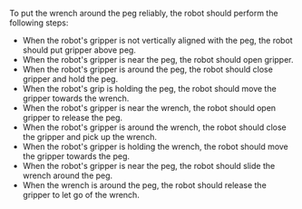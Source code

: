 To put the wrench around the peg reliably, the robot should perform the following steps:
- When the robot's gripper is not vertically aligned with the peg, the robot should put gripper above peg.
- When the robot's gripper is near the peg, the robot should open gripper.
- When the robot's gripper is around the peg, the robot should close gripper and hold the peg.
- When the robot's grip is holding the peg, the robot should move the gripper towards the wrench.
- When the robot's gripper is near the wrench, the robot should open gripper to release the peg.
- When the robot's gripper is around the wrench, the robot should close the gripper and pick up the wrench.
- When the robot's gripper is holding the wrench, the robot should move the gripper towards the peg.
- When the robot's gripper is near the peg, the robot should slide the wrench around the peg.
- When the wrench is around the peg, the robot should release the gripper to let go of the wrench.